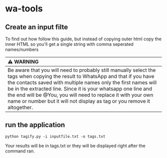 # wa-tools

## Create an input filte

To find out how follow this guide, but instead of copying outer html copy the inner HTML so you'll get a single string with comma seperated names/numbers
[](https://mashtips.com/whatsapp-group-extract-contact/)

| :warning: WARNING       |
|:---------------------------|
| Be aware that you will need to probably still manually select the tags when copying the result to WhatsApp and that if you have the contacts saved with multiple names only the first names will be in the extracted line. Since it is your whatsapp one line and the end will be @You, you will need to replace it with your own name or number but it will not display as tag or you remove it altogether. |

## run the application

`python tagify.py -i inputfile.txt -o tags.txt`

Your results will be in tags.txt or they will be displayed right after the command ran.

